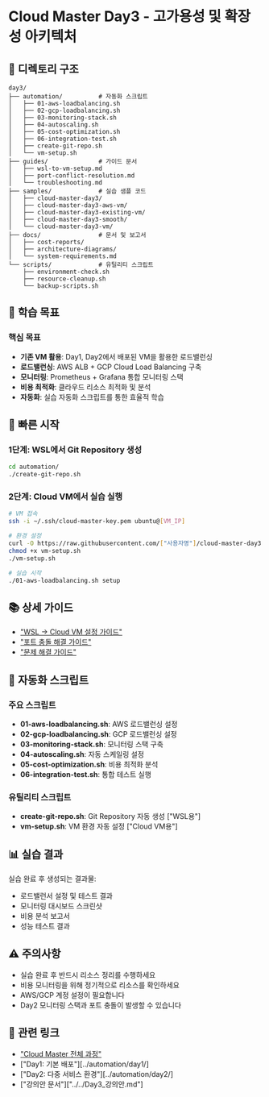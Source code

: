 # Cloud Master Day3 - 고가용성 및 확장성 아키텍처

## 📁 디렉토리 구조

```
day3/
├── automation/          # 자동화 스크립트
│   ├── 01-aws-loadbalancing.sh
│   ├── 02-gcp-loadbalancing.sh
│   ├── 03-monitoring-stack.sh
│   ├── 04-autoscaling.sh
│   ├── 05-cost-optimization.sh
│   ├── 06-integration-test.sh
│   ├── create-git-repo.sh
│   └── vm-setup.sh
├── guides/              # 가이드 문서
│   ├── wsl-to-vm-setup.md
│   ├── port-conflict-resolution.md
│   └── troubleshooting.md
├── samples/             # 실습 샘플 코드
│   ├── cloud-master-day3/
│   ├── cloud-master-day3-aws-vm/
│   ├── cloud-master-day3-existing-vm/
│   ├── cloud-master-day3-smooth/
│   └── cloud-master-day3-vm/
├── docs/                # 문서 및 보고서
│   ├── cost-reports/
│   ├── architecture-diagrams/
│   └── system-requirements.md
└── scripts/             # 유틸리티 스크립트
    ├── environment-check.sh
    ├── resource-cleanup.sh
    └── backup-scripts.sh
```

## 🎯 학습 목표

### 핵심 목표
- **기존 VM 활용**: Day1, Day2에서 배포된 VM을 활용한 로드밸런싱
- **로드밸런싱**: AWS ALB + GCP Cloud Load Balancing 구축
- **모니터링**: Prometheus + Grafana 통합 모니터링 스택
- **비용 최적화**: 클라우드 리소스 최적화 및 분석
- **자동화**: 실습 자동화 스크립트를 통한 효율적 학습

## 🚀 빠른 시작

### 1단계: WSL에서 Git Repository 생성
```bash
cd automation/
./create-git-repo.sh
```

### 2단계: Cloud VM에서 실습 실행
```bash
# VM 접속
ssh -i ~/.ssh/cloud-master-key.pem ubuntu@[VM_IP]

# 환경 설정
curl -O https://raw.githubusercontent.com/["사용자명"]/cloud-master-day3-practice/main/vm-setup.sh
chmod +x vm-setup.sh
./vm-setup.sh

# 실습 시작
./01-aws-loadbalancing.sh setup
```

## 📚 상세 가이드

- ["WSL → Cloud VM 설정 가이드"](guides/wsl-to-vm-setup.md)
- ["포트 충돌 해결 가이드"](guides/port-conflict-resolution.md)
- ["문제 해결 가이드"](guides/troubleshooting.md)

## 🔧 자동화 스크립트

### 주요 스크립트
- **01-aws-loadbalancing.sh**: AWS 로드밸런싱 설정
- **02-gcp-loadbalancing.sh**: GCP 로드밸런싱 설정
- **03-monitoring-stack.sh**: 모니터링 스택 구축
- **04-autoscaling.sh**: 자동 스케일링 설정
- **05-cost-optimization.sh**: 비용 최적화 분석
- **06-integration-test.sh**: 통합 테스트 실행

### 유틸리티 스크립트
- **create-git-repo.sh**: Git Repository 자동 생성 ["WSL용"]
- **vm-setup.sh**: VM 환경 자동 설정 ["Cloud VM용"]

## 📊 실습 결과

실습 완료 후 생성되는 결과물:
- 로드밸런서 설정 및 테스트 결과
- 모니터링 대시보드 스크린샷
- 비용 분석 보고서
- 성능 테스트 결과

## ⚠️ 주의사항

- 실습 완료 후 반드시 리소스 정리를 수행하세요
- 비용 모니터링을 위해 정기적으로 리소스를 확인하세요
- AWS/GCP 계정 설정이 필요합니다
- Day2 모니터링 스택과 포트 충돌이 발생할 수 있습니다

## 🔗 관련 링크

- ["Cloud Master 전체 과정"](../README.md)
- ["Day1: 기본 배포"][../automation/day1/]
- ["Day2: 다중 서비스 환경"][../automation/day2/]
- ["강의안 문서"]["../../Day3_강의안.md"]
